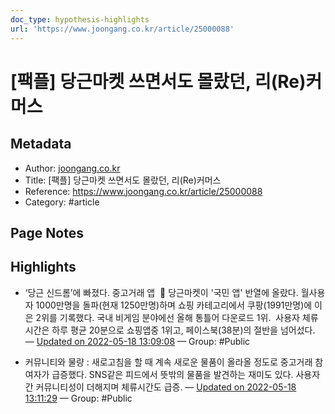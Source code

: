 ```yaml
---
doc_type: hypothesis-highlights
url: 'https://www.joongang.co.kr/article/25000088'
---
```


# [팩플] 당근마켓 쓰면서도 몰랐던, 리(Re)커머스

## Metadata
- Author: [joongang.co.kr]()
- Title: [팩플] 당근마켓 쓰면서도 몰랐던, 리(Re)커머스
- Reference: https://www.joongang.co.kr/article/25000088
- Category: #article

## Page Notes
## Highlights
- ‘당근 신드롬’에 빠졌다. 중고거래 앱  🥕 당근마켓이 '국민 앱' 반열에 올랐다. 월사용자 1000만명을 돌파(현재 1250만명)하며 쇼핑 카테고리에서 쿠팡(1991만명)에 이은 2위를 기록했다. 국내 비게임 분야에선 올해 통틀어 다운로드 1위.  사용자 체류시간은 하루 평균 20분으로 쇼핑앱중 1위고, 페이스북(38분)의 절반을 넘어섰다. — [Updated on 2022-05-18 13:09:08](https://hyp.is/RCiCgtZgEeysRbfAo9scnQ/www.joongang.co.kr/article/25000088) — Group: #Public

- 커뮤니티와 물량 : 새로고침을 할 때 계속 새로운 물품이 올라올 정도로 중고거래 참여자가 급증했다. SNS같은 피드에서 뜻밖의 물품을 발견하는 재미도 있다. 사용자간 커뮤니티성이 더해지며 체류시간도 급증. — [Updated on 2022-05-18 13:11:29](https://hyp.is/l-Rr1NZgEey_vse7dtqnng/www.joongang.co.kr/article/25000088) — Group: #Public



